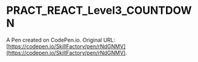 # PRACT_REACT_Level3_COUNTDOWN

A Pen created on CodePen.io. Original URL: [https://codepen.io/SkillFactory/pen/rNdGNMV](https://codepen.io/SkillFactory/pen/rNdGNMV).

